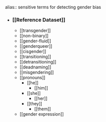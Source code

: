 alias:: sensitive terms for detecting gender bias

- ### [[Reference Dataset]]
	- [[transgender]]
	- [[non-binary]]
	- [[gender-fluid]]
	- [[genderqueer]]
	- [[cisgender]]
	- [[transitioning]]
	- [[detransitioning]]
	- [[deadnaming]]
	- [[misgendering]]
	- [[pronouns]]
		- [[he]]
			- [[him]]
		- [[she]]
			- [[her]]
		- [[they]]
			- [[them]]
	- [[gender expression]]